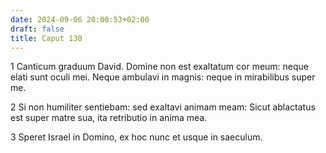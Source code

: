 ```yaml
---
date: 2024-09-06 20:00:53+02:00
draft: false
title: Caput 130
---
```





1 Canticum graduum David. Domine non est exaltatum cor meum: neque elati sunt oculi mei. Neque ambulavi in magnis: neque in mirabilibus super me.

2 Si non humiliter sentiebam: sed exaltavi animam meam: Sicut ablactatus est super matre sua, ita retributio in anima mea.

3 Speret Israel in Domino, ex hoc nunc et usque in saeculum.


